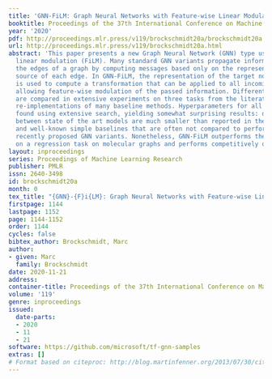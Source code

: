 ```yaml
---
title: 'GNN-FiLM: Graph Neural Networks with Feature-wise Linear Modulation'
booktitle: Proceedings of the 37th International Conference on Machine Learning
year: '2020'
pdf: http://proceedings.mlr.press/v119/brockschmidt20a/brockschmidt20a.pdf
url: http://proceedings.mlr.press/v119/brockschmidt20a.html
abstract: 'This paper presents a new Graph Neural Network (GNN) type using feature-wise
  linear modulation (FiLM). Many standard GNN variants propagate information along
  the edges of a graph by computing messages based only on the representation of the
  source of each edge. In GNN-FiLM, the representation of the target node of an edge
  is used to compute a transformation that can be applied to all incoming messages,
  allowing feature-wise modulation of the passed information. Different GNN architectures
  are compared in extensive experiments on three tasks from the literature, using
  re-implementations of many baseline methods. Hyperparameters for all methods were
  found using extensive search, yielding somewhat surprising results: differences
  between state of the art models are much smaller than reported in the literature
  and well-known simple baselines that are often not compared to perform better than
  recently proposed GNN variants. Nonetheless, GNN-FiLM outperforms these methods
  on a regression task on molecular graphs and performs competitively on other tasks.'
layout: inproceedings
series: Proceedings of Machine Learning Research
publisher: PMLR
issn: 2640-3498
id: brockschmidt20a
month: 0
tex_title: "{GNN}-{F}i{LM}: Graph Neural Networks with Feature-wise Linear Modulation"
firstpage: 1144
lastpage: 1152
page: 1144-1152
order: 1144
cycles: false
bibtex_author: Brockschmidt, Marc
author:
- given: Marc
  family: Brockschmidt
date: 2020-11-21
address: 
container-title: Proceedings of the 37th International Conference on Machine Learning
volume: '119'
genre: inproceedings
issued:
  date-parts:
  - 2020
  - 11
  - 21
software: https://github.com/microsoft/tf-gnn-samples
extras: []
# Format based on citeproc: http://blog.martinfenner.org/2013/07/30/citeproc-yaml-for-bibliographies/
---
```

